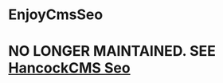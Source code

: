 # EnjoyCmsSeo

# NO LONGER MAINTAINED. SEE [HancockCMS Seo](https://github.com/red-rocks/hancock_cms_seo)
